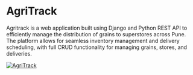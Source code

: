 # AgriTrack
Agritrack is a web application built using Django and Python REST API to efficiently manage the distribution of grains to superstores across Pune. The platform allows for seamless inventory management and delivery scheduling, with full CRUD functionality for managing grains, stores, and deliveries.


[![AgriTrack](https://img.youtube.com/vi/6NI4o3Innuc/0.jpg)](https://www.youtube.com/watch?v=6NI4o3Innuc)
